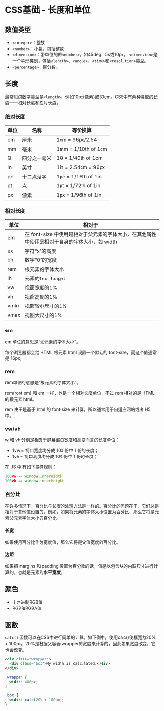 # CSS基础 - 长度和单位
## 数值类型
- `<integer>`：整数
- `<number>`：小数。包括整数
- `<dimension>`：带单位的的`<number>`。如45deg、5s或10px。
    `<dimension>`是一个伞形类别，包括`<length>`、`<angle>`、`<time>`和`<resolution>`类型。
- `<percentage>`：百分数。

## 长度
最常见的数字类型是`<length>`，例如10px(像素)或30em。CSS中有两种类型的长度——相对长度和绝对长度。

### 绝对长度
| 单位 | 名称         | 等价换算            |
|------|--------------|---------------------|
| cm   | 厘米         | 1cm = 96px/2.54     |
| mm   | 毫米         | 1mm = 1/10th of 1cm |
| Q    | 四分之一毫米 | 1Q = 1/40th of 1cm  |
| in   | 英寸         | 1in = 2.54cm = 96px |
| pc   | 十二点活字   | 1pc = 1/16th of 1in |
| pt   | 点           | 1pt = 1/72th of 1in |
| px   | 像素         | 1px = 1/96th of 1in |

### 相对长度
| 单位 | 相对于                       |
|------|----------------------------|
| em   | 在 font-size 中使用是相对于父元素的字体大小，在其他属性中使用是相对于自身的字体大小，如 width |
| ex   | 字符“x”的高度               |
| ch   | 数字“0”的宽度               |
| rem  | 根元素的字体大小             |
| lh   | 元素的line-height          |
| vw   | 视窗宽度的1%                |
| vh   | 视窗高度的1%                |
| vmin | 视窗较小尺寸的1%             |
| vmax | 视图大尺寸的1%              |

### em

em 单位的意思是“父元素的字体大小”。

每个浏览器都会给 HTML 根元素 html 设置一个默认的 font-size，而这个值通常是 16px。

### rem

rem单位的意思是“根元素的字体大小”。

rem(root em) 和 em 一样，也是一个相对长度单位，不过 rem 相对的是 HTML 的根元素 html。

rem 由于是基于 html 的 font-size 来计算，所以通常用于自适应网站或者 H5 中。

### vw/vh
w 和 vh 分别是相对于屏幕窗口宽度和高度而言的长度单位：
- 1vw = 视口宽度均分成 100 份中 1 份的长度；
- 1vh = 视口高度均分成 100 份中 1 份的长度；

在 JS 中 有如下换算规则：
```js
100vw == window.innerWidth
100vh == window.innerHeight
```


### 百分比

在许多情况下，百分比与长度的处理方法是一样的。百分比的问题在于，它们总是相对于其他值设置的。例如，如果将元素的字体大小设置为百分比，那么它将是元素父元素字体大小的百分比。

#### 长宽
如果使用百分比作为宽度值，那么它将是父值宽度的百分比。

#### 边距
如果把 margins 和 padding 设置为百分数的话，值是以包含块的内联尺寸进行计算的，也就是元素的**水平宽度**。

## 颜色
- 十六进制RGB值
- RGB和RGBA值

## 函数
`calc()` 函数可以在CSS中进行简单的计算。如下例中，使用calc()使框宽为20% + 100px。20%是根据父容器.wrapper的宽度来计算的，因此如果宽度改变，它也会改变。

```html
<div class="wrapper">
  <div class="box">My width is calculated.</div> 
</div>
```
```css
.wrapper {
  width: 400px;
}

.box {
  width: calc(20% + 100px);
}
```
